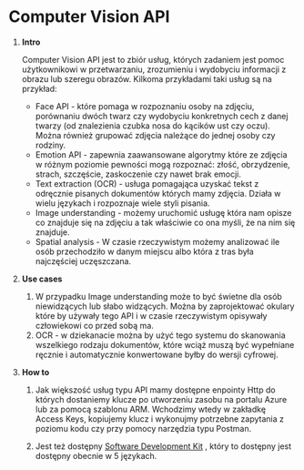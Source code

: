 # Computer Vision API

1. **Intro**

   Computer Vision API jest to zbiór usług, których zadaniem jest pomoc użytkownikowi w przetwarzaniu, zrozumieniu i wydobyciu informacji z obrazu lub szeregu obrazów. Kilkoma przykładami taki usług są na przykład:

   - Face API - które pomaga w rozpoznaniu osoby na zdjęciu, porównaniu dwóch twarz czy wydobyciu konkretnych cech z danej twarzy (od znalezienia czubka nosa do kącików ust czy oczu). Można również grupować zdjęcia należące do jednej osoby czy rodziny.
   - Emotion API - zapewnia zaawansowane algorytmy które ze zdjęcia w różnym poziomie pewności mogą rozpoznać: złość, obrzydzenie, strach, szczęście, zaskoczenie czy nawet brak emocji.
   - Text extraction (OCR) - usługa pomagająca uzyskać tekst z odręcznie pisanych dokumentów których mamy zdjęcia. Działa w wielu językach i rozpoznaje wiele styli pisania. 
   - Image understanding - możemy uruchomić usługę która nam opisze co znajduje się na zdjęciu a tak właściwie co ona myśli, że na nim się znajduje.
   - Spatial analysis - W czasie rzeczywistym możemy analizować ile osób przechodziło w danym miejscu albo która z tras była najczęściej uczęszczana.

2. **Use cases**

   1. W przypadku Image understanding może to być świetne dla osób niewidzących lub słabo widzących. Można by zaprojektować okulary które by używały tego API i w czasie rzeczywistym opisywały człowiekowi co przed sobą ma. 
   2. OCR - w dziekanacie można by użyć tego systemu do skanowania wszelkiego rodzaju dokumentów, które wciąż muszą być wypełniane ręcznie i automatycznie konwertowane byłby do wersji cyfrowej.

3. **How to**

   1. Jak większość usług typu API mamy dostępne enpointy Http do których dostaniemy klucze po utworzeniu zasobu na portalu Azure lub za pomocą szablonu ARM. Wchodzimy wtedy w zakładkę Access Keys, kopiujemy klucz i wykonujmy potrzebne zapytania z poziomu kodu czy przy pomocy narzędzia typu Postman.

   2. Jest też dostępny  [Software Development Kit](https://docs.microsoft.com/pl-pl/azure/cognitive-services/computer-vision/quickstarts-sdk/client-library?pivots=programming-language-csharp&tabs=visual-studio) , który to dostępny jest dostępny obecnie w 5 językach. 